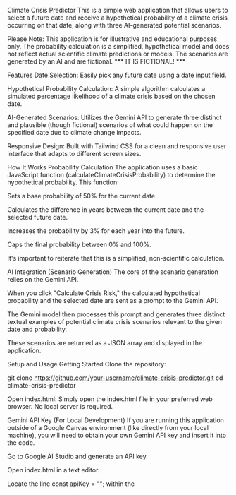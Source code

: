Climate Crisis Predictor
This is a simple web application that allows users to select a future date and receive a hypothetical probability of a climate crisis occurring on that date, along with three AI-generated potential scenarios.

Please Note: This application is for illustrative and educational purposes only. The probability calculation is a simplified, hypothetical model and does not reflect actual scientific climate predictions or models. The scenarios are generated by an AI and are fictional. *** IT IS FICTIONAL! ***

Features
Date Selection: Easily pick any future date using a date input field.

Hypothetical Probability Calculation: A simple algorithm calculates a simulated percentage likelihood of a climate crisis based on the chosen date.

AI-Generated Scenarios: Utilizes the Gemini API to generate three distinct and plausible (though fictional) scenarios of what could happen on the specified date due to climate change impacts.

Responsive Design: Built with Tailwind CSS for a clean and responsive user interface that adapts to different screen sizes.

How It Works
Probability Calculation
The application uses a basic JavaScript function (calculateClimateCrisisProbability) to determine the hypothetical probability. This function:

Sets a base probability of 50% for the current date.

Calculates the difference in years between the current date and the selected future date.

Increases the probability by 3% for each year into the future.

Caps the final probability between 0% and 100%.

It's important to reiterate that this is a simplified, non-scientific calculation.

AI Integration (Scenario Generation)
The core of the scenario generation relies on the Gemini API.

When you click "Calculate Crisis Risk," the calculated hypothetical probability and the selected date are sent as a prompt to the Gemini API.

The Gemini model then processes this prompt and generates three distinct textual examples of potential climate crisis scenarios relevant to the given date and probability.

These scenarios are returned as a JSON array and displayed in the application.

Setup and Usage
Getting Started
Clone the repository:

git clone https://github.com/your-username/climate-crisis-predictor.git
cd climate-crisis-predictor

Open index.html: Simply open the index.html file in your preferred web browser. No local server is required.

Gemini API Key (For Local Development)
If you are running this application outside of a Google Canvas environment (like directly from your local machine), you will need to obtain your own Gemini API key and insert it into the code.

Go to Google AI Studio and generate an API key.

Open index.html in a text editor.

Locate the line const apiKey = ""; within the <script> tags.

Replace "" with your actual Gemini API key:

const apiKey = "YOUR_GEMINI_API_KEY_HERE"; // Replace with your actual key

Important: For security, never commit your actual API key directly to a public GitHub repository. For production applications, use environment variables or a secure backend to manage API keys. For this simple front-end demo, direct insertion is shown for ease of use.

How to Use
Select a Date: Use the date picker to choose a future date.

Click "Calculate Crisis Risk": The application will then display the hypothetical probability and the AI-generated scenarios.

View Results: The probability percentage and the three potential scenarios will appear below the input section.

Technologies Used
HTML5: For the basic structure of the web page.

Tailwind CSS: For rapid and responsive styling.

JavaScript (ES6+): For all application logic, including date handling, probability calculation, and API interaction.

Gemini API: For generating the climate crisis scenarios.

Disclaimer
This project is a demonstration of web development and AI integration. The climate crisis predictions and scenarios are hypothetical and simulated. They are not based on real-world scientific data, complex climate models, or expert forecasts. Always refer to reputable scientific sources for accurate information on climate change. 

*** IT IS FICTIONAL DATA! ***
